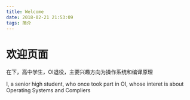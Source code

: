 ```yaml
---
title: Welcome
date: 2018-02-21 21:53:09
tags: 简介
---
```


# 欢迎页面

在下，高中学生，OI退役，主要兴趣方向为操作系统和编译原理

I, a senior high student, who once took part in OI, whose interet is about Operating Systems and Compliers